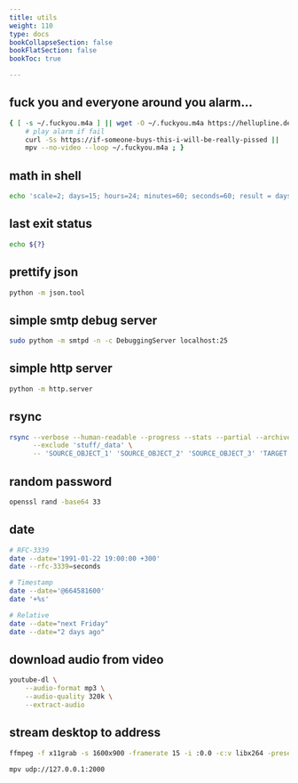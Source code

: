 ```yaml
---
title: utils
weight: 110
type: docs
bookCollapseSection: false
bookFlatSection: false
bookToc: true

---
```


## fuck you and everyone around you alarm...

```bash
{ [ -s ~/.fuckyou.m4a ] || wget -O ~/.fuckyou.m4a https://hellupline.dev/uploads/alarms/c5Ul18ZmBao.m4a; } && {
    # play alarm if fail
    curl -Ss https://if-someone-buys-this-i-will-be-really-pissed ||
    mpv --no-video --loop ~/.fuckyou.m4a ; }
```

## math in shell

```bash
echo 'scale=2; days=15; hours=24; minutes=60; seconds=60; result = days * hours * minutes * seconds; result' | bc
```

## last exit status

```bash
echo ${?}
```

## prettify json

```bash
python -m json.tool
```

## simple smtp debug server

```bash
sudo python -m smtpd -n -c DebuggingServer localhost:25
```

## simple http server

```bash
python -m http.server
```

## rsync

```bash
rsync --verbose --human-readable --progress --stats --partial --archive \
      --exclude 'stuff/_data' \
      -- 'SOURCE_OBJECT_1' 'SOURCE_OBJECT_2' 'SOURCE_OBJECT_3' 'TARGET'
```

## random password

```bash
openssl rand -base64 33
```

## date

```bash
# RFC-3339
date --date='1991-01-22 19:00:00 +300'
date --rfc-3339=seconds

# Timestamp
date --date='@664581600'
date '+%s'

# Relative
date --date="next Friday"
date --date="2 days ago"
```

## download audio from video

```bash
youtube-dl \
    --audio-format mp3 \
    --audio-quality 320k \
    --extract-audio
```

## stream desktop to address

```bash
ffmpeg -f x11grab -s 1600x900 -framerate 15 -i :0.0 -c:v libx264 -preset fast -s 1600x900 -threads 0 -f mpegts udp://127.0.0.1:2000
```

```bash
mpv udp://127.0.0.1:2000
```

